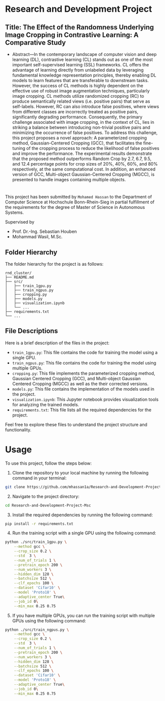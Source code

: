 # Research and Development Project
## Title: The Effect of the Randomness Underlying Image Cropping in Contrastive Learning: A Comparative Study 
* Abstract—In the contemporary landscape of computer vision and deep learning (DL), contrastive learning (CL) stands out as one of the most important self-supervised learning (SSL) frameworks. CL offers the advantage of learning directly from unlabeled data by leveraging fundamental knowledge representation principles, thereby enabling DL models to learn features that are transferable to downstream tasks. However, the success of CL methods is highly dependent on the effective use of robust image augmentation techniques, particularly image cropping. CL methods utilize randomized cropping (RC) to produce semantically related views (i.e. positive pairs) that serve as self-labels. However, RC can also introduce false positives, where views from different classes are incorrectly treated as positive pairs, significantly degrading performance. Consequently, the primary challenge associated with image cropping, in the context of CL, lies in striking a balance between introducing non-trivial positive pairs and minimizing the occurrence of false positives. To address this challenge, this project proposes a novel approach: A parameterized cropping method, Gaussian-Centered Cropping (GCC), that facilitates the fine-tuning of the cropping process to reduce the likelihood of false positives and improve the performance. The experimental results demonstrate that the proposed method outperforms Random Crop by 2.7, 6.7, 9.5, and 12.4 percentage points for crop sizes of 20\%, 40\%, 60\%, and 80\% respectively, at the same computational cost. In addition, an enhanced version of GCC, Multi-object Gaussian-Centered Cropping (MGCC), is presented to handle images containing multiple objects.
#
This project has been submitted by `Mohamed Hassan` to the Department of Computer Science at Hochschule Bonn-Rhein-Sieg in partial fulfillment of the requirements for the degree of Master of Science in Autonomous Systems.


Supervised by 
- Prof. Dr.-Ing. Sebastian Houben 
- Mohammad Wasil, M.Sc.

## Folder Hierarchy

The folder hierarchy for the project is as follows:

```
rnd_cluster/
├── README.md
├── src/
│   ├── train_1gpu.py
│   ├── train_ngpus.py
│   ├── cropping.py
│   ├── models.py
│   ├── visualization.ipynb
│   └── ...
├── requirements.txt
└── ...
```

## File Descriptions

Here is a brief description of the files in the project:

- `train_1gpu.py`: This file contains the code for training the model using a single GPU.
- `train_ngpus.py`: This file contains the code for training the model using multiple GPUs.
- `cropping.py`: This file implements the parameterized cropping method, Gaussian Centered Cropping (GCC), and Multi-object Gaussian Centered Cropping (MGCC) as well as the their corrected versions.
- `models.py`: This file contains the implementation of the models used in the project.
- `visualization.ipynb`: This Jupyter notebook provides visualization tools for analyzing the trained models.
- `requirements.txt`: This file lists all the required dependencies for the project.

Feel free to explore these files to understand the project structure and functionality.







# Usage

To use this project, follow the steps below:

1. Clone the repository to your local machine by running the following command in your terminal:

```bash
git clone https://github.com/mhassan1a/Research-and-Development-Project-Msc-.git
```

2. Navigate to the project directory:

```bash
cd Research-and-Development-Project-Msc
```

3. Install the required dependencies by running the following command:

```bash
pip install -r requirements.txt
```

4. Run the training script with a single GPU using the following command:

```bash
python ./src/train_1gpu.py \
    --method gcc \
    --crop_size 0.2 \
    --std  3 \
    --num_of_trials 1 \
    --pretrain_epoch 200 \
    --num_workers 3 \
    --hidden_dim 128 \
    --batchsize 512 \
    --clf_epochs 100 \
    --dataset 'Cifar10' \
    --model 'Proto18' \
    --adaptive_center True\
    --job_id 0\
    --min_max 0.25 0.75
```

5. If you have multiple GPUs, you can run the training script with multiple GPUs using the following command:

```bash
python ./src/train_ngpus.py \
    --method gcc \
    --crop_size 0.2 \
    --std  3 \
    --num_of_trials 1 \
    --pretrain_epoch 200 \
    --num_workers 3 \
    --hidden_dim 128 \
    --batchsize 512 \
    --clf_epochs 100 \
    --dataset 'Cifar10' \
    --model 'Proto18' \
    --adaptive_center True\
    --job_id 0\
    --min_max 0.25 0.75
```





